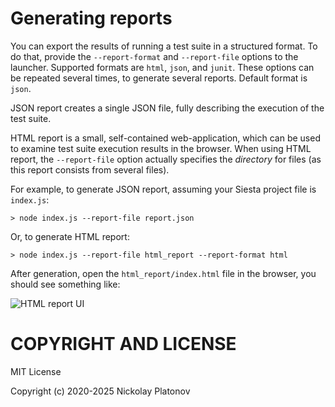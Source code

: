 Generating reports
==================

You can export the results of running a test suite in a structured format. To do that, provide the `--report-format` and `--report-file` options to the launcher. Supported formats are `html`, `json`, and `junit`. These options can be repeated several times, to generate several reports.
Default format is `json`.

JSON report creates a single JSON file, fully describing the execution of the test suite.

HTML report is a small, self-contained web-application, which can be used to examine test suite execution results 
in the browser. When using HTML report, the `--report-file` option actually specifies the *directory* for files 
(as this report consists from several files).

For example, to generate JSON report, assuming your Siesta project file is `index.js`:

```shell
> node index.js --report-file report.json
```

Or, to generate HTML report:

```shell
> node index.js --report-file html_report --report-format html
```

After generation, open the `html_report/index.html` file in the browser, you should see something like:

![HTML report UI](media://reports/reports.jpg)


COPYRIGHT AND LICENSE
=================

MIT License

Copyright (c) 2020-2025 Nickolay Platonov
